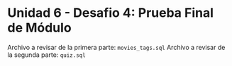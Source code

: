 # Unidad 6 - Desafio 4: Prueba Final de Módulo

Archivo a revisar de la primera parte: `movies_tags.sql`
Archivo a revisar de la segunda parte: `quiz.sql`
